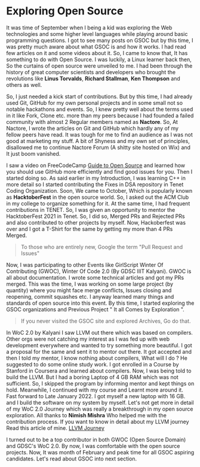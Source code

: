 # Exploring Open Source

It was time of September when I being a kid was exploring the Web technologies and some higher level languages while playing around basic programming questions. I got to see many posts on GSOC but by this time, I was pretty much aware about what GSOC is and how it works. I had read few articles on it and some videos about it. So, I came to know that, It has something to do with Open Source. I was luckily, a Linux learner back then, So the curtains of open source were unveiled to me. I had been through the history of great computer scientists and developers who brought the revolutions like **Linus Torvalds**, **Richard Stallman**, **Ken Thompson** and others as well. 

So, I just needed a kick start of contributions. But by this time, I had already used Git, GitHub for my own personal projects and in some small not so notable hackathons and events. So, I knew pretty well about the terms used in it like Fork, Clone etc. more than my peers because I had founded a failed community with almost 2 Regular members named as **Nactore**. So, At Nactore, I wrote the articles on Git and GitHub which hardly any of my fellow peers have read. It was tough for me to find an audience as I was not good at marketing my stuff. A bit of Shyness and my own set of principles, disallowed me to continue Nactore Forum (A shitty site hosted on Wix) and It just boom vanished. 

I saw a video on FreeCodeCamp [Guide to Open Source](https://www.youtube.com/watch?v=yzeVMecydCE&t=46s&ab_channel=freeCodeCamp.org) and learned how you should use GitHub more efficiently and find good issues for you. Then I started doing so. As said earlier in my Introduction, I was learning C++ in more detail so I started contributing the Fixes in DSA repository in Tenet Coding Organization. Soon, We came to October, Which is popularly known as **HacktoberFest** in the open source world. So, I asked out the ACM Club in my college to organize something for it. At the same time, I had frequent contributions in TENET. So, I was given an opportunity to mentor the HacktoberFest 2021 in Tenet. So, I did so, Merged PRs and Rejected PRs and also contributed to other projects by myself. Now, Hackoberfest was over and I got a T-Shirt for the same by getting my more than 4 PRs Merged. 

> To those who are entirely new, Google the term "Pull Request and Issues" 

Now, I was participating to other Events like GirlScript Winter Of Contributing (GWOC), Winter Of Code 2.0 (By GDSC IIIT Kalyani). GWOC is all about documentation. I wrote some technical articles and got my PRs merged. This was the time, I was working on some large project (by quantity) where you might face merge conflicts, Issues closing and reopening, commit squashes etc. I anyway learned many things and standards of open source into this event. By this time, I started exploring the GSOC organizations and Previous Project " It all Comes by Exploration ".

> If you never visited the GSOC site and explored Archives, Go do that. 

In WoC 2.0 by Kalyani I saw LLVM out there which was based on compilers. Other orgs were not catching my interest as I was fed up with web development everywhere and wanted to try something more beautiful. I got a proposal for the same and sent it to mentor out there. It got accepted and then I told my mentor, I know nothing about compilers, What will I do ? He suggested to do some online study work. I got enrolled in a Course by Stanford in Coursera and learned about compilers. Now, I was being told to build the LLVM. But I had a boring Laptop of 4 GB RAM which was not sufficient. So, I skipped the program by informing mentor and kept things on hold. Meanwhile, I continued with my course and Learnt more around it. Fast forward to Late January 2022. I got myself a new laptop with 16 GB. and I build the software on my system by myself. Let's not get more in detail of my WoC 2.0 Journey which was really a breakthrough in my open source exploration. All thanks to **Nimish Mishra** Who helped me with the contribution process. If you want to know in detail about my LLVM journey Read this article of mine. [LLVM Journey](https://medium.com/@harshiljani2002/woc-2-0-llvm-compiler-infrastructure-experience-dea8324ed734)

I turned out to be a top contributor in both GWOC (Open Source Domain) and GDSC's WoC 2.0. By now, I was comfortable with the open source projects. Now, It was month of February and peak time for all GSOC aspiring candidates. Let's read about GSOC into next section. 


